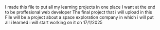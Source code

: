 I made this file to put all my learning projects in one place
I want at the end to be proffesional web developer 
The final project that i will upload in this File will be a project about a space exploration company in which i will put all i learned
i will start working on it on 17/1/2025
